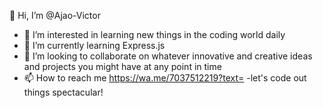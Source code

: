 👋 Hi, I’m @Ajao-Victor
- 👀 I’m interested in learning new things in the coding world daily
- 🌱 I’m currently learning Express.js
- 💞️ I’m looking to collaborate on whatever innovative and creative ideas and projects you might have at any point in time
- 📫 How to reach me https://wa.me/7037512219?text=
-let's code out things spectacular!

<!---
Ajao-Victor/Ajao-Victor is a ✨ special ✨ repository because its `README.md` (this file) appears on your GitHub profile.
You can click the Preview link to take a look at your changes.
--->
